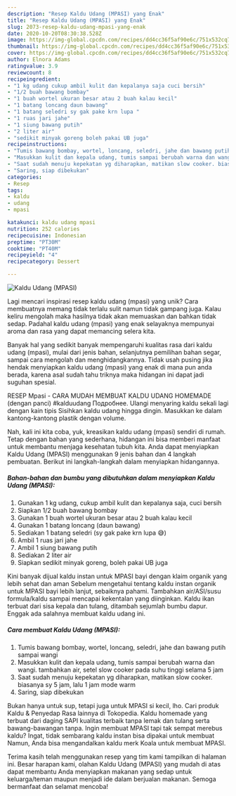 ```yaml
---
description: "Resep Kaldu Udang (MPASI) yang Enak"
title: "Resep Kaldu Udang (MPASI) yang Enak"
slug: 2073-resep-kaldu-udang-mpasi-yang-enak
date: 2020-10-20T08:30:38.528Z
image: https://img-global.cpcdn.com/recipes/dd4cc36f5af90e6c/751x532cq70/kaldu-udang-mpasi-foto-resep-utama.jpg
thumbnail: https://img-global.cpcdn.com/recipes/dd4cc36f5af90e6c/751x532cq70/kaldu-udang-mpasi-foto-resep-utama.jpg
cover: https://img-global.cpcdn.com/recipes/dd4cc36f5af90e6c/751x532cq70/kaldu-udang-mpasi-foto-resep-utama.jpg
author: Elnora Adams
ratingvalue: 3.9
reviewcount: 8
recipeingredient:
- "1 kg udang cukup ambil kulit dan kepalanya saja cuci bersih"
- "1/2 buah bawang bombay"
- "1 buah wortel ukuran besar atau 2 buah kalau kecil"
- "1 batang loncang daun bawang"
- "1 batang seledri sy gak pake krn lupa "
- "1 ruas jari jahe"
- "1 siung bawang putih"
- "2 liter air"
- "sedikit minyak goreng boleh pakai UB juga"
recipeinstructions:
- "Tumis bawang bombay, wortel, loncang, seledri, jahe dan bawang putih sampai wangi"
- "Masukkan kulit dan kepala udang, tumis sampai berubah warna dan wangi. tambahkan air, setel slow cooker pada suhu tinggi selama 5 jam"
- "Saat sudah menuju kepekatan yg diharapkan, matikan slow cooker. biasanya sy 5 jam, lalu 1 jam mode warm"
- "Saring, siap dibekukan"
categories:
- Resep
tags:
- kaldu
- udang
- mpasi

katakunci: kaldu udang mpasi 
nutrition: 252 calories
recipecuisine: Indonesian
preptime: "PT30M"
cooktime: "PT40M"
recipeyield: "4"
recipecategory: Dessert

---
```



![Kaldu Udang (MPASI)](https://img-global.cpcdn.com/recipes/dd4cc36f5af90e6c/751x532cq70/kaldu-udang-mpasi-foto-resep-utama.jpg)

Lagi mencari inspirasi resep kaldu udang (mpasi) yang unik? Cara membuatnya memang tidak terlalu sulit namun tidak gampang juga. Kalau keliru mengolah maka hasilnya tidak akan memuaskan dan bahkan tidak sedap. Padahal kaldu udang (mpasi) yang enak selayaknya mempunyai aroma dan rasa yang dapat memancing selera kita.

Banyak hal yang sedikit banyak mempengaruhi kualitas rasa dari kaldu udang (mpasi), mulai dari jenis bahan, selanjutnya pemilihan bahan segar, sampai cara mengolah dan menghidangkannya. Tidak usah pusing jika hendak menyiapkan kaldu udang (mpasi) yang enak di mana pun anda berada, karena asal sudah tahu triknya maka hidangan ini dapat jadi suguhan spesial.

RESEP Mpasi - CARA MUDAH MEMBUAT KALDU UDANG HOMEMADE (dengan panci) #kalduudang Подробнее. Ulangi menyaring kaldu sekali lagi dengan kain tipis Sisihkan kaldu udang hingga dingin. Masukkan ke dalam kantong-kantong plastik dengan volume.


Nah, kali ini kita coba, yuk, kreasikan kaldu udang (mpasi) sendiri di rumah. Tetap dengan bahan yang sederhana, hidangan ini bisa memberi manfaat untuk membantu menjaga kesehatan tubuh kita. Anda dapat menyiapkan Kaldu Udang (MPASI) menggunakan 9 jenis bahan dan 4 langkah pembuatan. Berikut ini langkah-langkah dalam menyiapkan hidangannya.

<!--inarticleads1-->

##### Bahan-bahan dan bumbu yang dibutuhkan dalam menyiapkan Kaldu Udang (MPASI):

1. Gunakan 1 kg udang, cukup ambil kulit dan kepalanya saja, cuci bersih
1. Siapkan 1/2 buah bawang bombay
1. Gunakan 1 buah wortel ukuran besar atau 2 buah kalau kecil
1. Gunakan 1 batang loncang (daun bawang)
1. Sediakan 1 batang seledri (sy gak pake krn lupa 😅)
1. Ambil 1 ruas jari jahe
1. Ambil 1 siung bawang putih
1. Sediakan 2 liter air
1. Siapkan sedikit minyak goreng, boleh pakai UB juga


Kini banyak dijual kaldu instan untuk MPASI bayi dengan klaim organik yang lebih sehat dan aman Sebelum mengetahui tentang kaldu instan organik untuk MPASI bayi lebih lanjut, sebaiknya pahami. Tambahkan air/ASI/susu formula/kaldu sampai mencapai kekentalan yang diinginkan. Kaldu ikan terbuat dari sisa kepala dan tulang, ditambah sejumlah bumbu dapur. Enggak ada salahnya membuat kaldu udang ini. 

<!--inarticleads2-->

##### Cara membuat Kaldu Udang (MPASI):

1. Tumis bawang bombay, wortel, loncang, seledri, jahe dan bawang putih sampai wangi
1. Masukkan kulit dan kepala udang, tumis sampai berubah warna dan wangi. tambahkan air, setel slow cooker pada suhu tinggi selama 5 jam
1. Saat sudah menuju kepekatan yg diharapkan, matikan slow cooker. biasanya sy 5 jam, lalu 1 jam mode warm
1. Saring, siap dibekukan


Bukan hanya untuk sup, tetapi juga untuk MPASI si kecil, lho. Cari produk Kaldu &amp; Penyedap Rasa lainnya di Tokopedia. Kaldu homemade yang terbuat dari daging SAPI kualitas terbaik tanpa lemak dan tulang serta bawang-bawangan tanpa. Ingin membuat MPASI tapi tak sempat merebus kaldu? Ingat, tidak sembarang kaldu instan bisa dipakai untuk membuat Namun, Anda bisa mengandalkan kaldu merk Koala untuk membuat MPASI. 

Terima kasih telah menggunakan resep yang tim kami tampilkan di halaman ini. Besar harapan kami, olahan Kaldu Udang (MPASI) yang mudah di atas dapat membantu Anda menyiapkan makanan yang sedap untuk keluarga/teman maupun menjadi ide dalam berjualan makanan. Semoga bermanfaat dan selamat mencoba!

